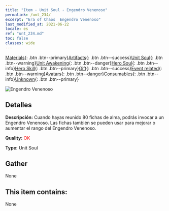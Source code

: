 ```yaml
---
title: "Item - Unit Soul - Engendro Venenoso"
permalink: /unt_234/
excerpt: "Era of Chaos  Engendro Venenoso"
last_modified_at: 2021-06-22
locale: es
ref: "unt_234.md"
toc: false
classes: wide
---
```

 [Materials](/ItemsES/){: .btn .btn--primary}[Artifacts](/ItemsES/Artifacts/){: .btn .btn--success}[Unit Soul](/ItemsES/UnitSoul/){: .btn .btn--warning}[Unit Awakening](/ItemsES/UnitAwakening/){: .btn .btn--danger}[Hero Soul](/ItemsES/HeroSoul/){: .btn .btn--info}[Hero Skill](/ItemsES/HeroSkill/){: .btn .btn--primary}[Gift](/ItemsES/Gift/){: .btn .btn--success}[Event related](/ItemsES/Events/){: .btn .btn--warning}[Avatars](/ItemsES/Avatars/){: .btn .btn--danger}[Consumables](/ItemsES/Consumables/){: .btn .btn--info}[Unknown](/ItemsES/Unknown/){: .btn .btn--primary}

 ![Engendro Venenoso](/images/u/ti_yanmo.jpg)

## Detalles
 **Descripción:** Cuando hayas reunido 80 fichas de alma, podrás invocar a un Engendro Venenoso. Las fichas también se pueden usar para mejorar o aumentar el rango del Engendro Venenoso.

 **Quality:** <span style="color: #FF0000">OK</span>

 **Type:** Unit Soul

## Gather

  None

## This item contains:

  None

